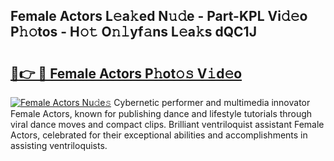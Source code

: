 ## Female Actors L𝚎a𝚔ed N𝚞𝚍e - Part-KPL Vi𝚍𝚎o P𝚑𝚘tos - H𝚘𝚝 O𝚗𝚕yf𝚊ns L𝚎a𝚔s dQC1J

# <h2><a href="http://kfcw0d.oniu.top/?m=Female+Actors">🔗👉 🔴 Female Actors P𝚑ot𝚘𝚜 V𝚒d𝚎o</a></h2>

[![Female Actors Nu𝚍e𝚜](https://i.imgur.com/0qMVB7G.gif)](http://kfcw0d.oniu.top/?m=Female+Actors)
Cybernetic performer and multimedia innovator Female Actors, known for publishing dance and lifestyle tutorials through viral dance moves and compact clips. Brilliant ventriloquist assistant Female Actors, celebrated for their exceptional abilities and accomplishments in assisting ventriloquists.  
